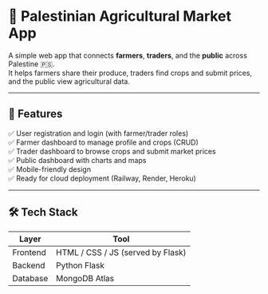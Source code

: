 # 🌾 Palestinian Agricultural Market App

A simple web app that connects **farmers**, **traders**, and the **public** across Palestine 🇵🇸.  
It helps farmers share their produce, traders find crops and submit prices, and the public view agricultural data.

---

## 🚀 Features

✅ User registration and login (with farmer/trader roles)  
✅ Farmer dashboard to manage profile and crops (CRUD)  
✅ Trader dashboard to browse crops and submit market prices  
✅ Public dashboard with charts and maps  
✅ Mobile-friendly design  
✅ Ready for cloud deployment (Railway, Render, Heroku)

---

## 🛠 Tech Stack

| Layer       | Tool |
|-------------|------|
| Frontend    | HTML / CSS / JS (served by Flask) |
| Backend     | Python Flask |
| Database    | MongoDB Atlas |



